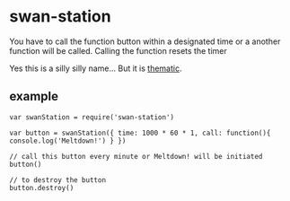 # swan-station
You have to call the function button within a designated time or a another function will be called. 
Calling the function resets the timer

Yes this is a silly silly name... But it is [thematic](http://lostpedia.wikia.com/wiki/Pushing_the_button).

## example

```javacript
var swanStation = require('swan-station')

var button = swanStation({ time: 1000 * 60 * 1, call: function(){ console.log('Meltdown!') } })

// call this button every minute or Meltdown! will be initiated
button()

// to destroy the button
button.destroy()
```
